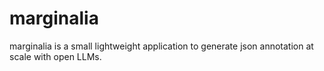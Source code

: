 # marginalia

marginalia is a small lightweight application to generate json annotation at scale with open LLMs.

